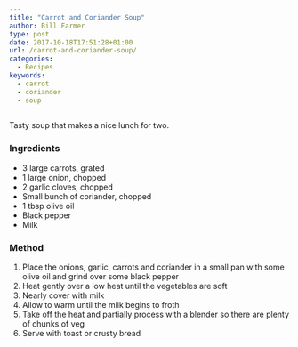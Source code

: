 ```yaml
---
title: "Carrot and Coriander Soup"
author: Bill Farmer
type: post
date: 2017-10-18T17:51:28+01:00
url: /carrot-and-coriander-soup/
categories:
  - Recipes
keywords:
  - carrot
  - coriander
  - soup
---
```


Tasty soup that makes a nice lunch for two.


### Ingredients

 * 3 large carrots, grated
 * 1 large onion, chopped
 * 2 garlic cloves, chopped
 * Small bunch of coriander, chopped
 * 1 tbsp olive oil
 * Black pepper
 * Milk

### Method

 1. Place the onions, garlic, carrots and coriander in a small pan with some olive oil and grind over some black pepper
 2. Heat gently over a low heat until the vegetables are soft
 3. Nearly cover with milk
 4. Allow to warm until the milk begins to froth
 5. Take off the heat and partially process with a blender so there are plenty of chunks of veg
 6. Serve with toast or crusty bread
 
